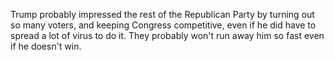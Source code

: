 Trump probably impressed the rest of the Republican Party by turning out so many voters, and keeping Congress competitive, even if he did have to spread a lot of virus to do it. They probably won't run away him so fast even if he doesn't win.
